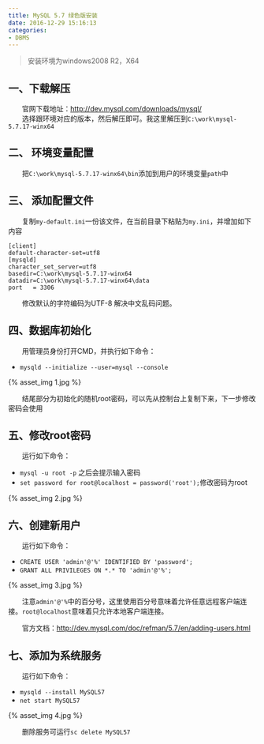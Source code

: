 ```yaml
---
title: MySQL 5.7 绿色版安装
date: 2016-12-29 15:16:13
categories:
- DBMS
---
```


> 安装环境为windows2008 R2，X64

## 一、下载解压

&emsp;&emsp;官网下载地址：http://dev.mysql.com/downloads/mysql/  
&emsp;&emsp;选择跟环境对应的版本，然后解压即可。我这里解压到`C:\work\mysql-5.7.17-winx64`


## 二、 环境变量配置

&emsp;&emsp;把`C:\work\mysql-5.7.17-winx64\bin`添加到用户的环境变量`path`中

## 三、 添加配置文件

&emsp;&emsp;复制`my-default.ini`一份该文件，在当前目录下粘贴为`my.ini`，并增加如下内容

```
[client]
default-character-set=utf8
[mysqld]
character_set_server=utf8
basedir=C:\work\mysql-5.7.17-winx64
datadir=C:\work\mysql-5.7.17-winx64\data
port   = 3306

```
&emsp;&emsp;修改默认的字符编码为UTF-8 解决中文乱码问题。

## 四、数据库初始化

&emsp;&emsp;用管理员身份打开CMD，并执行如下命令：

- `mysqld --initialize --user=mysql --console`

{% asset_img 1.jpg %}

&emsp;&emsp;结尾部分为初始化的随机root密码，可以先从控制台上复制下来，下一步修改密码会使用

## 五、修改root密码

&emsp;&emsp;运行如下命令：
- `mysql -u root -p` 之后会提示输入密码
- `set password for root@localhost = password('root');`修改密码为root

{% asset_img 2.jpg %}

## 六、创建新用户

&emsp;&emsp;运行如下命令：
- `CREATE USER 'admin'@'%' IDENTIFIED BY 'password';`
- `GRANT ALL PRIVILEGES ON *.* TO 'admin'@'%';`

{% asset_img 3.jpg %}

&emsp;&emsp;注意`admin'@'%`中的百分号，这里使用百分号意味着允许任意远程客户端连接。`root@localhost`意味着只允许本地客户端连接。  

&emsp;&emsp;官方文档：http://dev.mysql.com/doc/refman/5.7/en/adding-users.html

## 七、添加为系统服务

&emsp;&emsp;运行如下命令：
- `mysqld --install MySQL57`
- `net start MySQL57`

{% asset_img 4.jpg %}

&emsp;&emsp;删除服务可运行`sc delete MySQL57`
